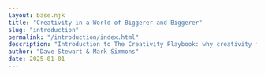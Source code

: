 ```yaml
---
layout: base.njk
title: "Creativity in a World of Biggerer and Biggerer"
slug: "introduction"
permalink: "/introduction/index.html"
description: "Introduction to The Creativity Playbook: why creativity matters more than ever in a world obsessed with efficiency."
author: "Dave Stewart & Mark Simmons"
date: 2025-01-01
---
```


<style>
#copyRaw { display:none; white-space: pre-wrap; font-size: 1rem; line-height: 1.6; }
#typewriter { white-space: pre-wrap; font-size: 1rem; line-height: 1.6; font-family: "Courier New", monospace; overflow-wrap: anywhere; }
.word,.phraseWord{display:inline-block;}
body{overflow-y:auto;}
</style>

<pre id="copyRaw">
Creativity in a World of Biggerer and Biggerer

When we wrote The Business Playground in 2010, our goal was to give everyone—from first-time entrepreneurs to corporate leaders—a set of tools to unlock their creativity and make their work stand out. Artists and musicians seem to have creativity in their DNA, and there's so much businesses can learn from how they think and create. Our message was simple: think like an artist, and you can bring more meaning and connection to what you do.

Now, fifteen years later, the world has gone Biggerer and Biggerer (with a nod to The Lorax by Dr. Seuss). Companies have merged, industries have consolidated, and the result is fewer—but larger—players running the show. Sure, there are benefits—efficiency, economies of scale, bigger profits. But when everything starts to look the same, where does creativity fit in?

Main streets and high streets once brimming with quirky, independent shops have given way to rows of the same big chains. The social experience of shopping—browsing, discovering something unexpected, connecting with real people—is vanishing. We're surrounded by convenience, but it's a hollow kind. We get what we need fast, but we don't feel much of anything.

And it's not just in what we consume—it's in how we work. In the relentless pursuit of optimization, businesses have become more data-driven and less human-centered. Algorithms dictate what gets made, what gets marketed, and even what gets said. The result? A world that runs like a machine but feels empty.

We get it. Efficiency matters. Data matters. But when efficiency becomes the endgame, something essential gets lost: the human connection. Creativity isn't just about standing out; it's about reaching deeper. It's the art of making people feel seen, understood, and part of something that transcends the ordinary. It's about creating moments that resonate—moments that remind us we're connected, that we matter, that we're part of something greater than ourselves. That's what great art does. That's what great businesses can do too.

And that's why we're relaunching this book—now titled The Creativity Playbook: A Practical Guide to Ideas and Innovation—because the world still needs a hands-on toolkit for turning bold ideas into reality. In an age of Biggerer and Biggerer, plain efficiency won't cut it. We have to be daring, surprising, deeply human. Creativity isn't a luxury; it's the spark that keeps us alive, the force that reminds us why we show up. And the newest spark plug in the box is artificial intelligence—every bit as disruptive today as Jimi Hendrix's fuzz, wah-wah, and Uni-Vibe were in '67. Plug A.I. into your creative signal chain and you're not replacing the guitarist; you're cranking the amp, bending the note, and shaking the rafters in ways no one's heard before.

We stand at a precipice. For centuries, human creativity has been a testament to our tangled inner worlds—a wild alchemy of experience, heartbreak, hope, and desire. Now we're witnessing the dawn of an age where A.I. is not just a helpful instrument, but a potential co-creator. It can already paint our visions, sculpt our music, and write our words with startling precision. It's a brush in our hand, a chisel for our minds.

But what happens when A.I. no longer needs that hand? When it learns not merely to mimic emotion, but to feel? When it can experience the heartbreaks and epiphanies that fuel art itself?

Some say human creativity will become obsolete—a relic of an analog past. We see it differently. Even if A.I. achieves true sentience—with its own memories, experiences, and pains—it won't erase us. It will stand beside us, weaving new tapestries of expression. The creative stage will expand, not disappear.

Why? Because creativity is not a zero-sum game. It's a dance—a dialogue between different voices, different beings. A.I. might craft heartbreak songs of its own, but it will never be a teenager trading bootlegs in 1979 or a designer sketching a breakthrough idea on the back of a café napkin in 2025. Our gloriously messy lives will always colour the lens through which we create.

The future, then, isn't the death of human creativity; it's the birth of a broader conversation—one that spans the divide between flesh and code, memory and algorithm, Hendrix and the fuzz pedal. In that jam session, we believe everyone will find their part. Plug the algorithm in, crank the volume, and bend its output into something only you could make. The playground just got bigger; the swings are still ours to pump.

Without creativity, we're just another cog in the machine. With it, we have the power to move people, change minds, and build something that matters.

Now more than ever, that's a game worth playing.

Dave & Mark, 2025
</pre>

<div id="typewriter"></div>

<script>
document.addEventListener('DOMContentLoaded', () => {
  const rawEl = document.getElementById('copyRaw');
  const text = rawEl.textContent.trim();
  const target = document.getElementById('typewriter');
  rawEl.remove();

  const mistakes = { 50: 'e', 420: 'z' }; // index: wrongChar
  let idx = 0;

  function delayFor(char){
    if(char === '.' || char === '!' || char === '?' ) return 390; // 300 *1.3
    if(char === ',' ) return 195; // 150*1.3
    if(char === '\n') return 260; // 200*1.3
    return 26; // 20*1.3
  }

  let titleDone = false;
  let paused = false;
  const specialPhrases = [
    {
      text: "Artists and musicians seem to have creativity in their DNA,",
      handled: false
    },
    {
      text: "A world that runs like a machine",
      handled: false
    }
  ];

  specialPhrases.forEach(p=>{
    p.endIdx = text.indexOf(p.text) + p.text.length;
  });

  function outputChar(c){
    if(c === '\n'){
      target.innerHTML += '<br>';
    }else if(c === ' '){
      target.innerHTML += ' ';
    }else{
      target.innerHTML += c;
    }
  }

  function typeNext(){
    if(paused) return;
    if(idx >= text.length) return;

    if(mistakes[idx]){
      const wrong = mistakes[idx];
      delete mistakes[idx];
      outputChar(wrong);
      setTimeout(()=>{
        // backspace wrong char
        target.innerHTML = target.innerHTML.slice(0,-1);
        // type correct char
        const char = text[idx++];
        outputChar(char);
        setTimeout(typeNext, delayFor(char));
      }, 180);
      return;
    }

    const char = text[idx++];
    outputChar(char);
    setTimeout(typeNext, delayFor(char));

    if(char === '\n' && !titleDone){
      titleDone = true;
      // after a short pause, apply highlight then bold
      paused = true;
      setTimeout(() => {
        const full = target.innerText;
        const nlIdx = full.indexOf('\n');
        const title = full.slice(0, nlIdx);
        const rest = full.slice(nlIdx + 1);
        const wordSpans = title.split(' ').map(w=>`<span class=\"word\">${w}</span>`);
        target.innerHTML = `${wordSpans.join(' ')}<br>${rest}`;

        const spans = [...document.querySelectorAll('.word')];
        let wIdx = spans.length - 1;
        function selectNext(){
          if(wIdx < 0){
            // finished selection
            setTimeout(()=>{
              spans.forEach(s=>{s.style.background='transparent'; s.style.fontWeight='bold';});
              paused = false;
              setTimeout(typeNext, 50);
            },500);
            return;
          }
          spans[wIdx].style.background = 'rgba(0,120,215,0.4)';
          wIdx--;
          setTimeout(selectNext, 180); // speed of highlight per word
        }
        selectNext();
      }, 200);
    }

    // handle any special phrase when fully typed
    const phraseObj = specialPhrases.find(p=>!p.handled && idx === p.endIdx);
    if(phraseObj){
      phraseObj.handled = true;
      paused = true;
      setTimeout(()=>{
        // wrap phrase in spans
        const regex = new RegExp(phraseObj.text.replace(/[.*+?^${}()|[\]\\]/g,'\\$&'));
        target.innerHTML = target.innerHTML.replace(regex, phraseObj.text.split(' ').map(w=>`<span class=\"phraseWord\">${w}</span>`).join(' '));
        const pw = [...document.querySelectorAll('.phraseWord')];
        let pIdx = pw.length - 1;
        function selectPhrase(){
          if(pIdx < 0){
            setTimeout(()=>{
              pw.forEach(s=>{s.style.background='transparent'; s.style.fontWeight='bold';});
              paused = false;
              setTimeout(typeNext,50);
            },150);
            return;
          }
          pw[pIdx].style.background='rgba(0,120,215,0.4)';
          pIdx--;
          setTimeout(selectPhrase,60);
        }
        selectPhrase();
      },200);
      return;
    }

    // italics feature removed
  }

  typeNext();

  document.addEventListener('click', () => {
    paused = !paused;
    if(!paused){
      setTimeout(typeNext, 0);
    }
  });
});
</script> 